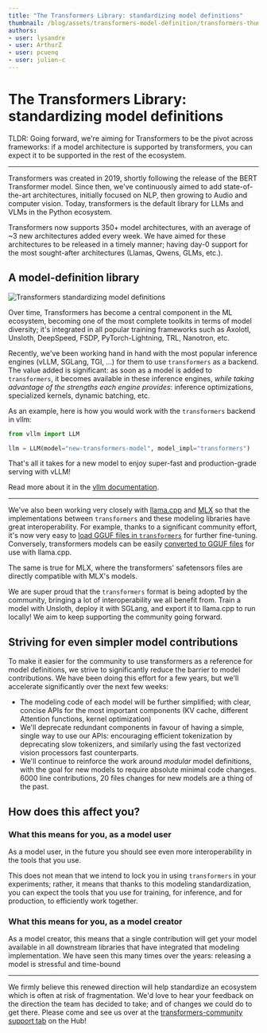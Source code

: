 ```yaml
---
title: "The Transformers Library: standardizing model definitions" 
thumbnail: /blog/assets/transformers-model-definition/transformers-thumbnail.png
authors:
- user: lysandre
- user: ArthurZ
- user: pcuenq
- user: julien-c
---
```


# The Transformers Library: standardizing model definitions

TLDR: Going forward, we're aiming for Transformers to be the pivot across frameworks: if a model architecture is
supported by transformers, you can expect it to be supported in the rest of the ecosystem.

---

Transformers was created in 2019, shortly following the release of the BERT Transformer model. Since then, we've
continuously aimed to add state-of-the-art architectures, initially focused on NLP, then growing to Audio and
computer vision. Today, transformers is the default library for LLMs and VLMs in the Python ecosystem.

Transformers now supports 350+ model architectures, with an average of ~3 new architectures added every week. 
We have aimed for these architectures to be released in a timely manner; having day-0 support for the most
sought-after architectures (Llamas, Qwens, GLMs, etc.).

## A model-definition library

<img src="https://huggingface.co/datasets/huggingface/documentation-images/resolve/main/transformers-model-definition/transformers-thumbnail.png" alt="Transformers standardizing model definitions">

Over time, Transformers has become a central component in the ML ecosystem, becoming one of the most complete
toolkits in terms of model diversity; it's integrated in all popular training frameworks such as Axolotl,
Unsloth, DeepSpeed, FSDP, PyTorch-Lightning, TRL, Nanotron, etc.

Recently, we've been working hand in hand with the most popular inference engines (vLLM, SGLang, TGI, ...) for them
to use `transformers` as a backend. The value added is significant: as soon as a model is added to `transformers`,
it becomes available in these inference engines, _while taking advantage of the strengths each engine provides_: inference optimizations, specialized kernels, dynamic batching, etc.

As an example, here is how you would work with the `transformers` backend in vllm: 

```python
from vllm import LLM

llm = LLM(model="new-transformers-model", model_impl="transformers")
```

That's all it takes for a new model to enjoy super-fast and production-grade serving with vLLM!

Read more about it in the [vllm documentation](https://blog.vllm.ai/2025/04/11/transformers-backend.html).

---

We've also been working very closely with [llama.cpp](https://github.com/ggml-org/llama.cpp) and [MLX](https://github.com/ml-explore/mlx) so that the implementations between `transformers`
and these modeling libraries have great interoperability. For example, thanks to a significant community effort,
it's now very easy to [load GGUF files in `transformers`](https://huggingface.co/docs/transformers/en/gguf) for 
further fine-tuning. Conversely, transformers models can be easily 
[converted to GGUF files](https://github.com/ggml-org/llama.cpp/blob/master/convert_hf_to_gguf.py) for use with 
llama.cpp.

The same is true for MLX, where the transformers' safetensors files are directly compatible with MLX's models.

We are super proud that the `transformers` format is being adopted by the community, bringing a lot of interoperability 
we all benefit from. Train a model with Unsloth, deploy it with SGLang, and export it to llama.cpp to run locally! We 
aim to keep supporting the community going forward.

## Striving for even simpler model contributions

To make it easier for the community to use transformers as a reference for model definitions, we strive to
significantly reduce the barrier to model contributions. We have been doing this effort for a few years, but we'll 
accelerate significantly over the next few weeks:
- The modeling code of each model will be further simplified; with clear, concise APIs for the most important
  components (KV cache, different Attention functions, kernel optimization)
- We'll deprecate redundant components in favour of having a simple, single way to use our APIs: encouraging 
  efficient tokenization by deprecating slow tokenizers, and similarly using the fast vectorized vision processors
  fast counterparts.
- We'll continue to reinforce the work around _modular_ model definitions, with the goal for new models to require absolute
  minimal code changes. 6000 line contributions, 20 files changes for new models are a thing of the past.

## How does this affect you?

### What this means for you, as a model user

As a model user, in the future you should see even more interoperability in the tools that you use.

This does not mean that we intend to lock you in using `transformers` in your experiments; rather, it means that
thanks to this modeling standardization, you can expect the tools that you use for training, for inference, and for
production, to efficiently work together.

### What this means for you, as a model creator

As a model creator, this means that a single contribution will get your model available in all downstream libraries that
have integrated that modeling implementation. We have seen this many times over the years: releasing a model
is stressful and time-bound

---

We firmly believe this renewed direction will help standardize an ecosystem which is often at risk of fragmentation.
We'd love to hear your feedback on the direction the team has decided to take; and of changes we could do to get
there. Please come and see us over at the 
[transformers-community support tab](https://huggingface.co/spaces/transformers-community/support) on the Hub!
